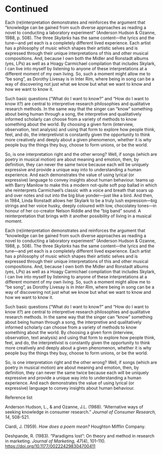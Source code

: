 # Continued

Each (re)interpretation demonstrates and reinforces the argument that “knowledge can be gained from such diverse approaches as reading a novel to conducting a laboratory experiment” (Anderson Hudson & Ozanne, 1988, p. 508). The three *Skylarks* has the same content—the lyrics and the tune—and yet each is a completely different lived experience. Each artist has a philosophy of music which shapes their artistic selves and is expressed through their unique interpretations of this and other musical compositions. And, because I own both the Midler and Ronstadt albums (yes, LPs) as well as a Hoagy Carmichael compilation that includes Skylark, I can live into myself by listening to anyone of these interpretations at a different moment of my own living. So, such a moment might allow me to “be song”, as Dorothy Livesay is in Inter Rim, where being in song can be a way of discovering not just what we know but what we want to know and how we want to know it.

Such basic questions (“What do I want to know?” and “How do I want to know it?) are central to interpretive research philosophies and qualitative research methods. In the same way that the singer can “know” something about being human through a song, the interpretive and qualitatively informed scholarly can choose from a variety of methods to know something about the world. By choosing a given form (interview, observation, text analysis) and using that form to explore how people think, feel, and do, the interpretivist is constantly given the opportunity to think more creatively and deeply about a given phenomenon, whether it is why people buy the things they buy, choose to form unions, or be the world.

So, is one interpretation right and the other wrong? Well, if songs (which are poetry in musical motion) are about meaning and emotion, then, by definition, they can never the same twice because each will be uniquely expressive and provide a unique way into to understanding a human experience. And each demonstrates the value of using lyrical (or expressive) language to convey insights about human behaviour.
teams up with Barry Manilow to make this a modern not-quite soft pop ballad in which she reinterprets Carmichael’s classic with a voice and breath that soars up and over notes and out into the big blue yonder—just like a bird. And then, in 1984, Linda Ronstadt allows her Skylark to be a truly lush expression—big strings and her voice husky, deeply coloured with low, chocolatey tones—in honour of her co-creator Nelson Riddle and the “big band” sound. A reinterpretation that brings with it another possibility of living in a musical moment.

Each (re)interpretation demonstrates and reinforces the argument that “knowledge can be gained from such diverse approaches as reading a novel to conducting a laboratory experiment” (Anderson Hudson & Ozanne, 1988, p. 508). The three *Skylarks* has the same content—the lyrics and the tune—and yet each is a completely different lived experience. Each artist has a philosophy of music which shapes their artistic selves and is expressed through their unique interpretations of this and other musical compositions. And, because I own both the Midler and Ronstadt albums (yes, LPs) as well as a Hoagy Carmichael compilation that includes Skylark, I can live into myself by listening to anyone of these interpretations at a different moment of my own living. So, such a moment might allow me to “be song”, as Dorothy Livesay is in *Inter Rim*, where being in song can be a way of discovering not just what we know but what we want to know and how we want to know it.

Such basic questions (“What do I want to know?” and “How do I want to know it?) are central to interpretive research philosophies and qualitative research methods. In the same way that the singer can “know” something about being human through a song, the interpretive and qualitatively informed scholarly can choose from a variety of methods to know something about the world. By choosing a given form (interview, observation, text analysis) and using that form to explore how people think, feel, and do, the interpretivist is constantly given the opportunity to think more creatively and deeply about a given phenomenon, whether it is why people buy the things they buy, choose to form unions, or be the world.

So, is one interpretation right and the other wrong? Well, if songs (which are poetry in musical motion) are about meaning and emotion, then, by definition, they can never the same twice because each will be uniquely expressive and provide a unique way into to understanding a human experience. And each demonstrates the value of using lyrical (or expressive) language to convey insights about human behaviour.

Reference list

Anderson Hudson, L., & and Ozanne, J.L. (1988). “Alternative ways of seeking knowledge in consumer research.” *Journal of Consumer Research, 14*, 508-521.

Ciardi, J. (1959). *How does a poem mean?* Houghton Mifflin Company.

Deshpande, R. (1983). “Paradigms lost”: On theory and method in research in marketing. *Journal of Marketing, 47*(4), 101–110. https://doi.org/10.1177/002224298304700411
